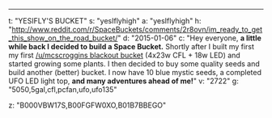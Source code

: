 ---
t: "YESIFLY'S BUCKET"
s: "yesIflyhigh"
a: "yesIflyhigh"
h: "http://www.reddit.com/r/SpaceBuckets/comments/2r8ovn/im_ready_to_get_this_show_on_the_road_bucket/"
d: "2015-01-06"
c: "Hey everyone, <strong>a little while back I decided to build a Space Bucket.</strong> Shortly after I built my first my first <a href='http://www.reddit.com/r/SpaceBuckets/comments/1t590b/complete_build_guide_for_a_blackout_space_bucket/'>/u/mcscroggins blackout bucket</a> (4x23w CFL + 18w LED) and started growing some plants. I then decided to buy some quality seeds and build another (better) bucket. I now have 10 blue mystic seeds, a completed UFO LED light top, <strong>and many adventures ahead of me!</strong>"
v: "2722"
g: "5050,5gal,cfl,pcfan,ufo,ufo135"

z: "B000VBW17S,B00FGFW0XO,B01B7BBEGO"
